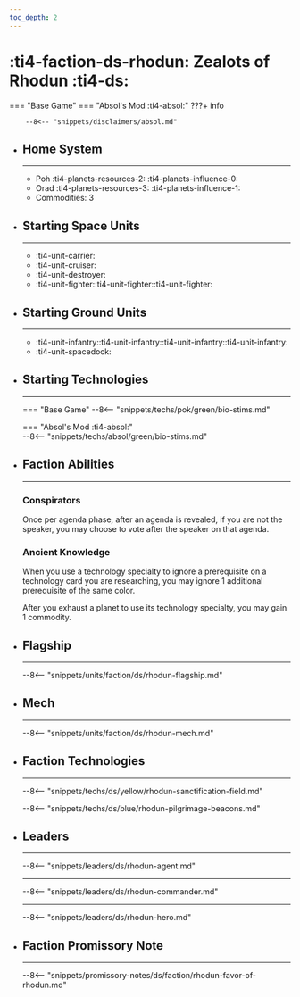 ```yaml
---
toc_depth: 2
---
```


# :ti4-faction-ds-rhodun: Zealots of Rhodun :ti4-ds:
=== "Base Game"
=== "Absol's Mod :ti4-absol:" 
    ???+ info

        --8<-- "snippets/disclaimers/absol.md"

<div class="grid cards" markdown>

-   ## __Home System__

    ---

    * Poh :ti4-planets-resources-2: :ti4-planets-influence-0:
    * Orad :ti4-planets-resources-3: :ti4-planets-influence-1:
    * Commodities: 3

</div>

<div class="grid cards" markdown>

-   ## __Starting Space Units__

    ---

    * :ti4-unit-carrier:
    * :ti4-unit-cruiser:
    * :ti4-unit-destroyer:
    * :ti4-unit-fighter::ti4-unit-fighter::ti4-unit-fighter:

-   ## __Starting Ground Units__

    ---

    * :ti4-unit-infantry::ti4-unit-infantry::ti4-unit-infantry::ti4-unit-infantry:
    * :ti4-unit-spacedock:

-   ## __Starting Technologies__

    ---
    === "Base Game"
        --8<-- "snippets/techs/pok/green/bio-stims.md"

    === "Absol's Mod :ti4-absol:"  
        --8<-- "snippets/techs/absol/green/bio-stims.md"

-   ## __Faction Abilities__

    ---
    ### **Conspirators**
    
    Once per agenda phase, after an agenda is revealed, if you are not the speaker, you may choose to vote after the speaker on that agenda.

    ### **Ancient Knowledge**
    
    When you use a technology specialty to ignore a prerequisite on a technology card you are researching, you may ignore 1 additional prerequisite of the same color. 
    
    After you exhaust a planet to use its technology specialty, you may gain 1 commodity.

-   ## __Flagship__

    ---
    --8<-- "snippets/units/faction/ds/rhodun-flagship.md"

-   ## __Mech__

    ---
    --8<-- "snippets/units/faction/ds/rhodun-mech.md"

</div>

<div class="grid cards" markdown>

-   ## __Faction Technologies__

    ---

    --8<-- "snippets/techs/ds/yellow/rhodun-sanctification-field.md"

    --8<-- "snippets/techs/ds/blue/rhodun-pilgrimage-beacons.md"


-   ## __Leaders__

    ---
    
    --8<-- "snippets/leaders/ds/rhodun-agent.md"

    ---

    --8<-- "snippets/leaders/ds/rhodun-commander.md"

    ---

    --8<-- "snippets/leaders/ds/rhodun-hero.md"

-   ## __Faction Promissory Note__

    ---
    --8<-- "snippets/promissory-notes/ds/faction/rhodun-favor-of-rhodun.md"

</div>
